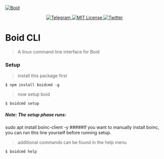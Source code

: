 <a href="https://www.boid.com/"><img src="https://raw.githubusercontent.com/Boid-John/eos-airdrops/master/logos/BoidLogo-lg.png" title="Boid" alt="Boid"></a>

<p align="center">
    <a href="https://t.me/Boidcom_official">
        <img src="https://img.shields.io/discord/431917998102675485.svg" alt="Telegram">
    </a>
    <a href="LICENSE">
        <img src="https://img.shields.io/badge/license-MIT-brightgreen.svg" alt="MIT License">
    </a>
    <a href="https://twitter.com/boidcom">
        <img src="https://img.shields.io/twitter/url/http/shields.io.svg?style=social&style=plastic" alt="Twitter">
    </a>
</p>


# Boid CLI

> A linux command line interface for Boid 

### Setup

> install this package first

```shell
$ npm install boidcmd -g
```

> now setup boid 

```shell
$ boidcmd setup
```
##### Note: The setup phase runs: 
sudo apt install boinc-client -y
#####If you want to manually install boinc, you can run this line yourself before running setup.


> additional commands can be found in the help menu

```shell
$ boidcmd help
```